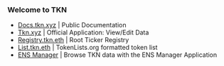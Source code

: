### Welcome to TKN 

- [Docs.tkn.xyz](https://docs.tkn.xyz) | Public Documentation
- [Tkn.xyz](https://tkn.xyz) | Official Application: View/Edit Data
- [Registry.tkn.eth](https://registry.tkn.eth.limo) | Root Ticker Registry
- [List.tkn.eth](https://list.tkn.eth.limo) | TokenLists.org formatted token list
- [ENS Manager](https://app.ens.domains/tkn.eth?tab=subnames) | Browse TKN data with the ENS Manager Application
